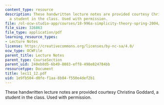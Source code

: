 ```yaml
---
content_type: resource
description: These handwritten lecture notes are provided courtesy Christina Goddard,
  a student in the class. Used with permission.
file: /ol-ocw-studio-app/courses/18-996a-simplicity-theory-spring-2004/1e9fb504d0fef1aa8b84f550e4def2b1_lec11_12.pdf
file_size: 326863
file_type: application/pdf
learning_resource_types:
- Lecture Notes
license: https://creativecommons.org/licenses/by-nc-sa/4.0/
ocw_type: OCWFile
parent_title: Lecture Notes
parent_type: CourseSection
parent_uid: 240eb8d5-6b49-8083-eff8-498e824784bb
resourcetype: Document
title: lec11_12.pdf
uid: 1e9fb504-d0fe-f1aa-8b84-f550e4def2b1
---
```

These handwritten lecture notes are provided courtesy Christina Goddard, a student in the class. Used with permission.